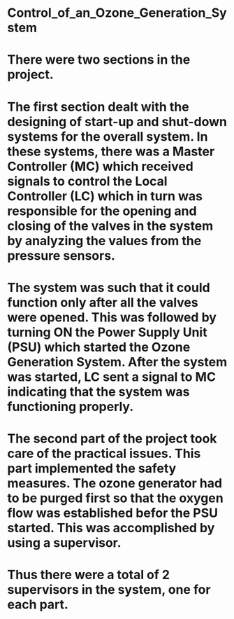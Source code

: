 # Control_of_an_Ozone_Generation_System
# There were two sections in the project.
# The first section dealt with the designing of start-up and shut-down systems for the overall system. In these systems, there was a Master Controller (MC) which received signals to control the Local Controller (LC) which in turn was responsible for the opening and closing of the valves in the system by analyzing the values from the pressure sensors.
# The system was such that it could function only after all the valves were opened. This was followed by turning ON the Power Supply Unit (PSU) which started the Ozone Generation System. After the system was started, LC sent a signal to MC indicating that the system was functioning properly.
# The second part of the project took care of the practical issues. This part implemented the safety measures. The ozone generator had to be purged first so that the oxygen flow was established befor the PSU started. This was accomplished by using a supervisor.
# Thus there were a total of 2 supervisors in the system, one for each part.
